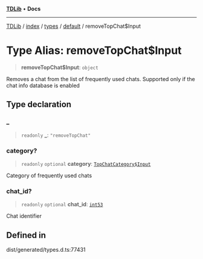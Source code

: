 [**TDLib**](../../../../../../README.md) • **Docs**

***

[TDLib](../../../../../../modules.md) / [index](../../../../../README.md) / [types](../../../README.md) / [default](../README.md) / removeTopChat$Input

# Type Alias: removeTopChat$Input

> **removeTopChat$Input**: `object`

Removes a chat from the list of frequently used chats. Supported only if the chat info database is enabled

## Type declaration

### \_

> `readonly` **\_**: `"removeTopChat"`

### category?

> `readonly` `optional` **category**: [`TopChatCategory$Input`](TopChatCategory$Input.md)

Category of frequently used chats

### chat\_id?

> `readonly` `optional` **chat\_id**: [`int53`](int53.md)

Chat identifier

## Defined in

dist/generated/types.d.ts:77431
